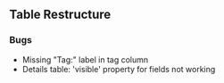 ## Table Restructure

### Bugs
- Missing "Tag:" label in tag column
- Details table: 'visible' property for fields not working